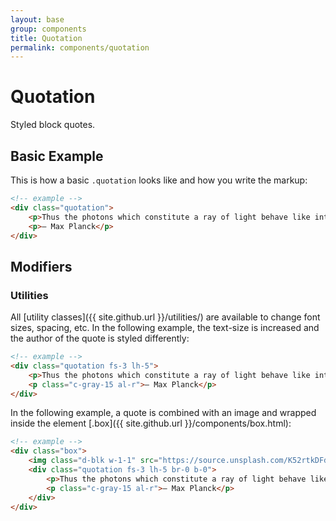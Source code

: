 ```yaml
---
layout: base
group: components
title: Quotation
permalink: components/quotation
---
```


# Quotation

<p class="intro">Styled block quotes.</p>

## Basic Example

This is how a basic `.quotation` looks like and how you write the markup:

```html
<!-- example -->
<div class="quotation">
    <p>Thus the photons which constitute a ray of light behave like intelligent human beings: out of all possible curves, they always select the one which will take them most quickly to their goal.</p>
    <p>– Max Planck</p>
</div>
```

## Modifiers

### Utilities

All [utility classes]({{ site.github.url }}/utilities/) are available to change font sizes, spacing, etc. In the following example, the text-size is increased and the author of the quote is styled differently:

```html
<!-- example -->
<div class="quotation fs-3 lh-5">
    <p>Thus the photons which constitute a ray of light behave like intelligent human beings: out of all possible curves, they always select the one which will take them most quickly to their goal.</p>
    <p class="c-gray-15 al-r">– Max Planck</p>
</div>
```

In the following example, a quote is combined with an image and wrapped inside the element [.box]({{ site.github.url }}/components/box.html):

```html
<!-- example -->
<div class="box">
    <img class="d-blk w-1-1" src="https://source.unsplash.com/K52rtkDFdYc/700x400" alt="" />
    <div class="quotation fs-3 lh-5 br-0 b-0">
        <p>Thus the photons which constitute a ray of light behave like intelligent human beings: out of all possible curves, they always select the one which will take them most quickly to their goal.</p>
        <p class="c-gray-15 al-r">– Max Planck</p>
    </div>
</div>
```
